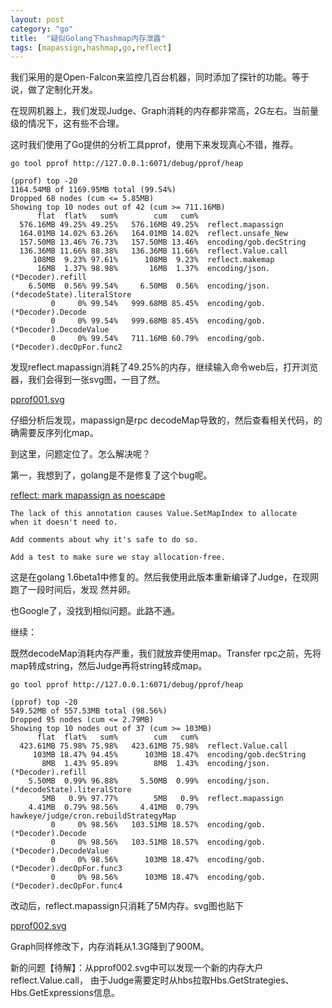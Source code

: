 ```yaml
---
layout: post
category: "go"
title:  "疑似Golang下hashmap内存泄露"
tags: [mapassign,hashmap,go,reflect]
---
```


我们采用的是Open-Falcon来监控几百台机器，同时添加了探针的功能。等于说，做了定制化开发。

在现网机器上，我们发现Judge、Graph消耗的内存都非常高，2G左右。当前量级的情况下，这有些不合理。

这时我们使用了Go提供的分析工具pprof，使用下来发现真心不错，推荐。

```
go tool pprof http://127.0.0.1:6071/debug/pprof/heap

(pprof) top -20
1164.54MB of 1169.95MB total (99.54%)
Dropped 68 nodes (cum <= 5.85MB)
Showing top 10 nodes out of 42 (cum >= 711.16MB)
      flat  flat%   sum%        cum   cum%
  576.16MB 49.25% 49.25%   576.16MB 49.25%  reflect.mapassign
  164.01MB 14.02% 63.26%   164.01MB 14.02%  reflect.unsafe_New
  157.50MB 13.46% 76.73%   157.50MB 13.46%  encoding/gob.decString
  136.36MB 11.66% 88.38%   136.36MB 11.66%  reflect.Value.call
     108MB  9.23% 97.61%      108MB  9.23%  reflect.makemap
      16MB  1.37% 98.98%       16MB  1.37%  encoding/json.(*Decoder).refill
    6.50MB  0.56% 99.54%     6.50MB  0.56%  encoding/json.(*decodeState).literalStore
         0     0% 99.54%   999.68MB 85.45%  encoding/gob.(*Decoder).Decode
         0     0% 99.54%   999.68MB 85.45%  encoding/gob.(*Decoder).DecodeValue
         0     0% 99.54%   711.16MB 60.79%  encoding/gob.(*Decoder).decOpFor.func2

```
发现reflect.mapassign消耗了49.25%的内存，继续输入命令web后，打开浏览器，我们会得到一张svg图，一目了然。

[pprof001.svg](http://javagoo.com/img/go/pprof001.svg)

仔细分析后发现，mapassign是rpc decodeMap导致的，然后查看相关代码，的确需要反序列化map。

到这里，问题定位了。怎么解决呢？

第一，我想到了，golang是不是修复了这个bug呢。

[reflect: mark mapassign as noescape](https://github.com/golang/go/commit/8d31a86a1e7be5f84af9df8aeb36bc1e157d50eb)

```
The lack of this annotation causes Value.SetMapIndex to allocate
when it doesn't need to.

Add comments about why it's safe to do so.

Add a test to make sure we stay allocation-free.
```

这是在golang 1.6beta1中修复的。然后我使用此版本重新编译了Judge，在现网跑了一段时间后，发现 然并卵。

也Google了，没找到相似问题。此路不通。

继续：

既然decodeMap消耗内存严重，我们就放弃使用map。Transfer rpc之前，先将map转成string，然后Judge再将string转成map。

```
go tool pprof http://127.0.0.1:6071/debug/pprof/heap

(pprof) top -20
549.52MB of 557.53MB total (98.56%)
Dropped 95 nodes (cum <= 2.79MB)
Showing top 10 nodes out of 37 (cum >= 103MB)
      flat  flat%   sum%        cum   cum%
  423.61MB 75.98% 75.98%   423.61MB 75.98%  reflect.Value.call
     103MB 18.47% 94.45%      103MB 18.47%  encoding/gob.decString
       8MB  1.43% 95.89%        8MB  1.43%  encoding/json.(*Decoder).refill
    5.50MB  0.99% 96.88%     5.50MB  0.99%  encoding/json.(*decodeState).literalStore
       5MB   0.9% 97.77%        5MB   0.9%  reflect.mapassign
    4.41MB  0.79% 98.56%     4.41MB  0.79%  hawkeye/judge/cron.rebuildStrategyMap
         0     0% 98.56%   103.51MB 18.57%  encoding/gob.(*Decoder).Decode
         0     0% 98.56%   103.51MB 18.57%  encoding/gob.(*Decoder).DecodeValue
         0     0% 98.56%      103MB 18.47%  encoding/gob.(*Decoder).decOpFor.func3
         0     0% 98.56%      103MB 18.47%  encoding/gob.(*Decoder).decOpFor.func4
```

改动后，reflect.mapassign只消耗了5M内存。svg图也贴下

[pprof002.svg](http://javagoo.com/img/go/pprof002.svg)

Graph同样修改下，内存消耗从1.3G降到了900M。

新的问题【待解】：从pprof002.svg中可以发现一个新的内存大户reflect.Value.call， 由于Judge需要定时从hbs拉取Hbs.GetStrategies、Hbs.GetExpressions信息。